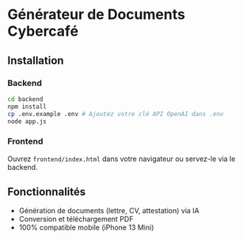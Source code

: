 # Générateur de Documents Cybercafé

## Installation

### Backend
```bash
cd backend
npm install
cp .env.example .env # Ajoutez votre clé API OpenAI dans .env
node app.js
```

### Frontend
Ouvrez `frontend/index.html` dans votre navigateur ou servez-le via le backend.

## Fonctionnalités

- Génération de documents (lettre, CV, attestation) via IA
- Conversion et téléchargement PDF
- 100% compatible mobile (iPhone 13 Mini)